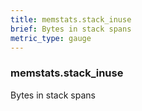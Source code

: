 ```yaml
---
title: memstats.stack_inuse
brief: Bytes in stack spans
metric_type: gauge
---
```

### memstats.stack_inuse

Bytes in stack spans